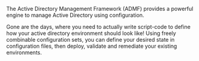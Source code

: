 The Active Directory Management Framework (ADMF) provides a powerful engine to manage Active Directory using configuration.

Gone are the days, where you need to actually write script-code to define how your active directory environment should look like!
Using freely combinable configuration sets, you can define your desired state in configuration files, then deploy, validate and remediate your existing environments.
